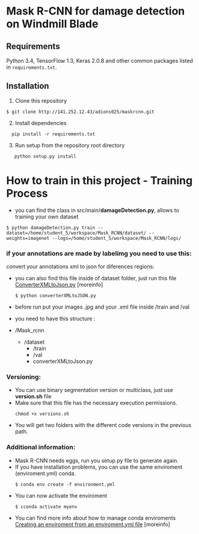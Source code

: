 # Mask R-CNN for damage detection on Windmill Blade


## Requirements
Python 3.4, TensorFlow 1.3, Keras 2.0.8 and other common packages listed in `requirements.txt`.

## Installation
1. Clone this repository
  ```
  $ git clone http://141.252.12.43/adions025/maskrcnn.git
   ```
2. Install dependencies
 ```
   pip install -r requirements.txt
 ```
3. Run setup from the repository root directory
 ```bash
    python setup.py install
 ``` 


# How to train in this project - Training Process

- you can find the class in src/main/**damageDetection.py**, allows to training your own dataset

```
$ python damageDetection.py train --dataset=/home/student_5/workspace/Mask_RCNN/dataset/ --weights=imagenet --logs=/home/student_5/workspace/Mask_RCNN/logs/
```



### if your annotations are made by labelimg you need to use this:
convert your annotations xml to json for diferences regions:
* you can also find this file inside of dataset folder, just run this file [ConverterXMLtoJson.py](https://github.com/adions025/XMLtoJson_Mask_RCNN) [moreinfo]
  
  ```
  $ python converterXMLtoJSON.py
   ```
   
 - before run put your images .jpg and your .xml file inside /train and /val
 - you need to have this structure :
 
  - /Mask_rcnn
    * /dataset
        * /train
        * /val
        * converterXMLtoJson.py
        

 ### Versioning:
 * You can use binary segmentation version or multiclass, just use **version.sh** file
 * Make sure that this file has the necessary execution permissions.
     ```
     chmod +x versions.sh
     ```
 * You will get two folders with the different code versions in the previous path.
           
           
### Additional information:
* Mask R-CNN needs eggs, run you setup.py file to generate again.
* If you have installation problems, you can use the same enviroment (enviroment.yml) conda.
    ```
    $ conda env create -f environment.yml
    ```
* You can now activate the enviroment 
    ```
    $ cconda activate myenv
    ```
* You can find more info about how to manage conda enviroments [Creating an enviroment from an enviroment.yml file](https://docs.conda.io/projects/conda/en/latest/user-guide/tasks/manage-environments.html) [moreinfo]

 


   





